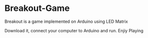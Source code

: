 # Breakout-Game
Breakout is a game implemented on Arduino using LED Matrix

Download it, connect your computer to Arduino and run. Enjiy Playing

